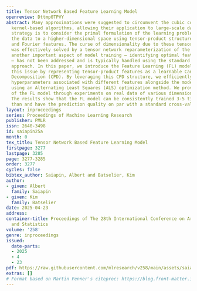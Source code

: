 ```yaml
---
title: Tensor Network Based Feature Learning Model
openreview: Dttmp0TPVY
abstract: Many approximations were suggested to circumvent the cubic complexity of
  kernel-based algorithms, allowing their application to large-scale datasets. One
  strategy is to consider the primal formulation of the learning problem by mapping
  the data to a higher-dimensional space using tensor-product structured polynomial
  and Fourier features. The curse of dimensionality due to these tensor-product features
  was effectively solved by a tensor network reparameterization of the model parameters.  However,
  another important aspect of model training — identifying optimal feature hyperparameters
  — has not been addressed and is typically handled using the standard cross-validation
  approach. In this paper, we introduce the Feature Learning (FL) model, which addresses
  this issue by representing tensor-product features as a learnable Canonical Polyadic
  Decomposition (CPD). By leveraging this CPD structure, we efficiently learn the
  hyperparameters associated with different features alongside the model parameters
  using an Alternating Least Squares (ALS) optimization method. We prove the effectiveness
  of the FL model through experiments on real data of various dimensionality and scale.
  The results show that the FL model can be consistently trained 3-5 times faster
  than and have the prediction quality on par with a standard cross-validated model.
layout: inproceedings
series: Proceedings of Machine Learning Research
publisher: PMLR
issn: 2640-3498
id: saiapin25a
month: 0
tex_title: Tensor Network Based Feature Learning Model
firstpage: 3277
lastpage: 3285
page: 3277-3285
order: 3277
cycles: false
bibtex_author: Saiapin, Albert and Batselier, Kim
author:
- given: Albert
  family: Saiapin
- given: Kim
  family: Batselier
date: 2025-04-23
address:
container-title: Proceedings of The 28th International Conference on Artificial Intelligence
  and Statistics
volume: '258'
genre: inproceedings
issued:
  date-parts:
  - 2025
  - 4
  - 23
pdf: https://raw.githubusercontent.com/mlresearch/v258/main/assets/saiapin25a/saiapin25a.pdf
extras: []
# Format based on Martin Fenner's citeproc: https://blog.front-matter.io/posts/citeproc-yaml-for-bibliographies/
---
```


